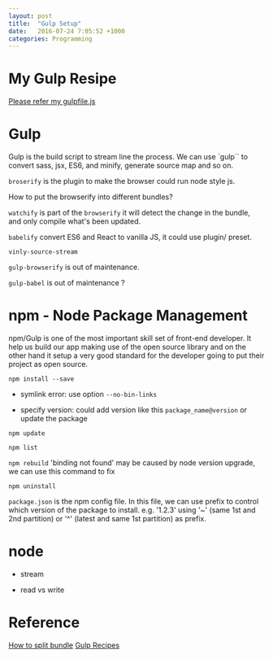```yaml
---
layout: post
title:  "Gulp Setup"
date:   2016-07-24 7:05:52 +1000
categories: Programming
---
```


My Gulp Resipe 
==============
[Please refer my gulpfile.js](#) 

Gulp
====
Gulp is the build script to stream line the process. We can use `gulp`` to convert sass, jsx, ES6, and minify, generate source map and so on. 

`broserify` is the plugin to make the browser could run node style js.

How to put the browserify into different bundles?

`watchify` is part of the `browserify` it will detect the change in the bundle, and only compile what's been updated.

`babelify` convert ES6 and React to vanilla JS, it could use plugin/ preset.

`vinly-source-stream`

`gulp-browserify` is out of maintenance.

`gulp-babel` is out of maintenance ?


npm - Node Package Management
=============================

npm/Gulp is one of the most important skill set of front-end developer. It help us build our app making use of the open source library and on the other hand it setup a very good standard for the developer going to put their project as open source.

`npm install --save` 

- symlink error: use option `--no-bin-links`

- specify version: could add version like this `package_name@version` or update the package 

`npm update`

`npm list`

`npm rebuild` 'binding not found' may be caused by node version upgrade, we can use this command to fix

`npm uninstall`

`package.json` is the npm config file. In this file, we can use prefix to control which version of the package to install. e.g. '1.2.3' using '~' (same 1st and 2nd partition) or '^' (latest and same 1st partition) as prefix.


node
====

- stream

- read vs write

Reference
=========
[How to split bundle](https://www.snip2code.com/Snippet/462312/Browserify---separate-app-and-enternal-v) 
[Gulp Recipes](https://github.com/gulpjs/gulp/tree/master/docs/recipes) 
